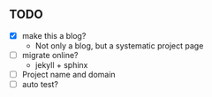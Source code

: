 ## TODO
 - [x] make this a blog?
    - Not only a blog, but a systematic project page
 - [ ] migrate online?
    - jekyll + sphinx
 - [ ] Project name and domain
 - [ ] auto test?
